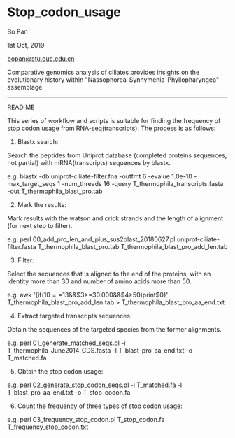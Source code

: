 # Stop_codon_usage

 Bo Pan
 
 1st Oct, 2019
 
 bopan@stu.ouc.edu.cn
 
 Comparative genomics analysis of ciliates provides insights on the evolutionary history within "Nassophorea-Synhymenia-Phyllopharyngea" assemblage

------------------------------------------------------------------------------------------------------------------------------

READ ME

This series of workflow and scripts is suitable for finding the frequency of stop codon usage from RNA-seq(transcripts). 
The process is as follows:

1. Blastx search:

Search the peptides from Uniprot database (completed proteins sequences, not partial) with mRNA(transcripts) sequences by blastx.

e.g. blastx -db uniprot-ciliate-filter.fna -outfmt 6 -evalue 1.0e-10 -max_target_seqs 1 -num_threads 16 -query T_thermophila_transcripts.fasta -out T_thermophila_blast_pro.tab

2. Mark the results:

Mark results with the watson and crick strands and the length of alignment (for next step to filter).

e.g. perl 00_add_pro_len_and_plus_sus2blast_20180627.pl uniprot-ciliate-filter.fasta T_thermophila_blast_pro.tab T_thermophila_blast_pro_add_len.tab

3. Filter:

Select the sequences that is aligned to the end of the proteins, with an identity more than 30 and number of amino acids more than 50.

e.g. awk '{if($10==$13&&$3>=30.000&&$4>50)print$0}' T_thermophila_blast_pro_add_len.tab > T_thermophila_blast_pro_aa_end.txt

4. Extract targeted transcripts sequences:

Obtain the sequences of the targeted species from the former alignments.

e.g. perl 01_generate_matched_seqs.pl -i T_thermophila_June2014_CDS.fasta -l T_blast_pro_aa_end.txt -o T_matched.fa

5. Obtain the stop codon usage:

e.g. perl 02_generate_stop_codon_seqs.pl -i T_matched.fa -l T_blast_pro_aa_end.txt -o T_stop_codon.fa

6. Count the frequency of three types of stop codon usage:

e.g. perl 03_frequency_stop_codon.pl T_stop_codon.fa T_frequency_stop_codon.txt

